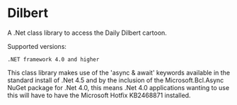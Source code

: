 Dilbert
=======
A .Net class library to access the Daily Dilbert cartoon.

Supported versions:

    .NET framework 4.0 and higher


This class library makes use of the 'async & await' keywords available in the standard install of .Net 4.5 and by the inclusion of the Microsoft.Bcl.Async NuGet package for .Net 4.0, this means .Net 4.0 applications wanting to use this will have to have the Microsoft Hotfix KB2468871 installed.

